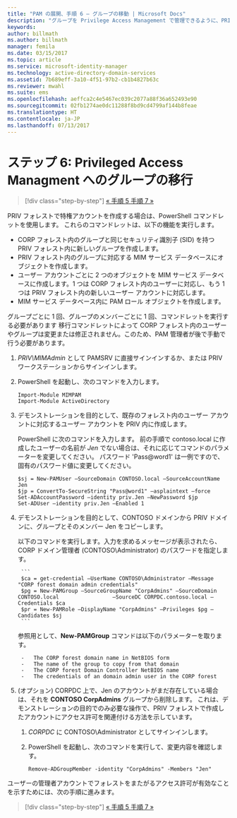 ```yaml
---
title: "PAM の展開、手順 6 – グループの移動 | Microsoft Docs"
description: "グループを Privilege Access Management で管理できるように、PRIV フォレストに移動します。"
keywords: 
author: billmath
ms.author: billmath
manager: femila
ms.date: 03/15/2017
ms.topic: article
ms.service: microsoft-identity-manager
ms.technology: active-directory-domain-services
ms.assetid: 7b689eff-3a10-4f51-97b2-cb1b4827b63c
ms.reviewer: mwahl
ms.suite: ems
ms.openlocfilehash: aeffca2c4e5467ec039c2077a88f36a652493e90
ms.sourcegitcommit: 02fb1274ae0dc11288f8bd9cd4799af144b8feae
ms.translationtype: HT
ms.contentlocale: ja-JP
ms.lasthandoff: 07/13/2017
---
```

# <a name="step-6--transition-a-group-to-privileged-access-management"></a>ステップ 6: Privileged Access Managment へのグループの移行

>[!div class="step-by-step"]
[« 手順 5 ](step-5-establish-trust-between-priv-corp-forests.md)
[手順 7 »](step-7-elevate-user-access.md)

PRIV フォレストで特権アカウントを作成する場合は、PowerShell コマンドレットを使用します。 これらのコマンドレットは、以下の機能を実行します。

- CORP フォレスト内のグループと同じセキュリティ識別子 (SID) を持つ PRIV フォレスト内に新しいグループを作成します。  
- PRIV フォレスト内のグループに対応する MIM サービス データベースにオブジェクトを作成します。  
- ユーザー アカウントごとに 2 つのオブジェクトを MIM サービス データベースに作成します。1 つは CORP フォレスト内のユーザーに対応し、もう 1 つは PRIV フォレスト内の新しいユーザー アカウントに対応します。  
- MIM サービス データベース内に PAM ロール オブジェクトを作成します。  

グループごとに 1 回、グループのメンバーごとに 1 回、コマンドレットを実行する必要があります 移行コマンドレットによって CORP フォレスト内のユーザーやグループは変更または修正されません。このため、PAM 管理者が後で手動で行う必要があります。

1. *PRIV\MIMAdmin* として PAMSRV に直接サインインするか、または PRIV ワークステーションからサインインします。

2.  PowerShell を起動し、次のコマンドを入力します。

    ```
    Import-Module MIMPAM
    Import-Module ActiveDirectory
    ```

3.  デモンストレーションを目的として、既存のフォレスト内のユーザー アカウントに対応するユーザー アカウントを PRIV 内に作成します。

    PowerShell に次のコマンドを入力します。  前の手順で contoso.local に作成したユーザーの名前が *Jen* でない場合は、それに応じてコマンドのパラメーターを変更してください。 パスワード 'Pass@word1' は一例ですので、固有のパスワード値に変更してください。

    ```
    $sj = New-PAMUser –SourceDomain CONTOSO.local –SourceAccountName Jen
    $jp = ConvertTo-SecureString "Pass@word1" –asplaintext –force
    Set-ADAccountPassword –identity priv.Jen –NewPassword $jp
    Set-ADUser –identity priv.Jen –Enabled 1
    ```

4. デモンストレーションを目的として、CONTOSO ドメインから PRIV ドメインに、グループとそのメンバー Jen をコピーします。

    以下のコマンドを実行します。入力を求めるメッセージが表示されたら、CORP ドメイン管理者 (CONTOSO\Administrator) のパスワードを指定します。

        ```
        $ca = get-credential –UserName CONTOSO\Administrator –Message "CORP forest domain admin credentials"
        $pg = New-PAMGroup –SourceGroupName "CorpAdmins" –SourceDomain CONTOSO.local                 –SourceDC CORPDC.contoso.local –Credentials $ca
        $pr = New-PAMRole –DisplayName "CorpAdmins" –Privileges $pg –Candidates $sj
        ```

    参照用として、**New-PAMGroup** コマンドは以下のパラメーターを取ります。

        -   The CORP forest domain name in NetBIOS form  
        -   The name of the group to copy from that domain  
        -   The CORP forest Domain Controller NetBIOS name  
        -   The credentials of an domain admin user in the CORP forest  

5.  (オプション) CORPDC 上で、Jen のアカウントがまだ存在している場合は、それを **CONTOSO CorpAdmins** グループから削除します。  これは、デモンストレーションの目的でのみ必要な操作で、PRIV フォレストで作成したアカウントにアクセス許可を関連付ける方法を示しています。

    1.  *CORPDC* に CONTOSO\Administrator としてサインインします。

    2.  PowerShell を起動し、次のコマンドを実行して、変更内容を確認します。

        ```
        Remove-ADGroupMember -identity "CorpAdmins" -Members "Jen"
        ```


ユーザーの管理者アカウントでフォレストをまたがるアクセス許可が有効なことを示すためには、次の手順に進みます。

>[!div class="step-by-step"]
[« 手順 5 ](step-5-establish-trust-between-priv-corp-forests.md)
[手順 7 »](step-7-elevate-user-access.md)
